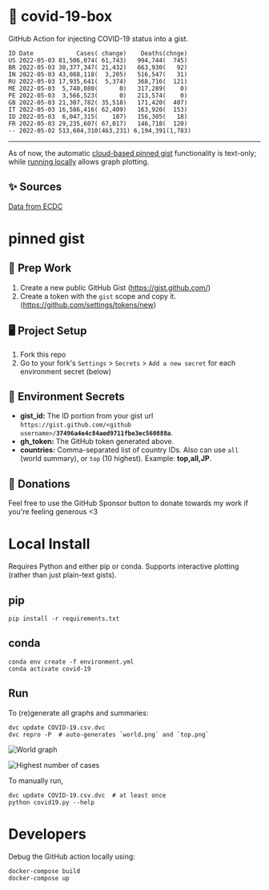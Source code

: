 # 🏥 covid-19-box

GitHub Action for injecting COVID-19 status into a gist.

```
ID Date            Cases( change)    Deaths(chnge)
US 2022-05-03 81,506,074( 61,743)   994,744(  745)
BR 2022-05-03 30,377,347( 21,432)   663,930(   92)
IN 2022-05-03 43,088,118(  3,205)   516,547(   31)
RU 2022-05-03 17,935,641(  5,374)   368,716(  121)
ME 2022-05-03  5,740,080(      0)   317,289(    0)
PE 2022-05-03  3,566,523(      0)   213,574(    0)
GB 2022-05-03 21,307,782( 35,518)   171,420(  407)
IT 2022-05-03 16,586,416( 62,409)   163,920(  153)
ID 2022-05-03  6,047,315(    107)   156,305(   18)
FR 2022-05-03 29,235,607( 67,017)   146,718(  120)
-- 2022-05-02 513,604,310(463,231) 6,194,391(1,783)
```

---

As of now, the automatic [cloud-based pinned gist](#pinned-gist) functionality is text-only;
while [running locally](#local-install) allows graph plotting.

## ✨ Sources

[Data from ECDC](https://www.ecdc.europa.eu/en/publications-data/download-todays-data-geographic-distribution-covid-19-cases-worldwide)

# pinned gist

## 🎒 Prep Work
1. Create a new public GitHub Gist (https://gist.github.com/)
1. Create a token with the `gist` scope and copy it. (https://github.com/settings/tokens/new)

## 🖥 Project Setup
1. Fork this repo
1. Go to your fork's `Settings` > `Secrets` > `Add a new secret` for each environment secret (below)

## 🤫 Environment Secrets
- **gist_id:** The ID portion from your gist url `https://gist.github.com/<github username>/`**`37496a4e4c84aed9711fbe3ec560888a`**.
- **gh_token:** The GitHub token generated above.
- **countries:** Comma-separated list of country IDs. Also can use `all` (world summary), or `top` (10 highest). Example: **top,all,JP**.

## 💸 Donations

Feel free to use the GitHub Sponsor button to donate towards my work if you're feeling generous <3

# Local Install

Requires Python and either pip or conda. Supports interactive plotting (rather than just plain-text gists).

## pip

```
pip install -r requirements.txt
```

## conda

```
conda env create -f environment.yml
conda activate covid-19
```

## Run

To (re)generate all graphs and summaries:

```
dvc update COVID-19.csv.dvc
dvc repro -P  # auto-generates `world.png` and `top.png`
```

![World graph](world.png)

![Highest number of cases](top.png)

To manually run,

```
dvc update COVID-19.csv.dvc  # at least once
python covid19.py --help
```

# Developers

Debug the GitHub action locally using:

```
docker-compose build
docker-compose up
```
